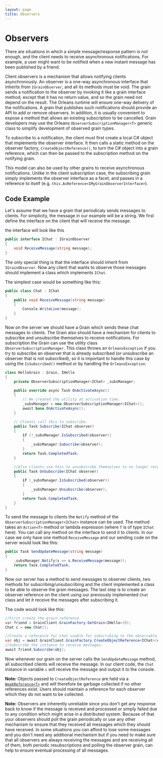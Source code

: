 ```yaml
---
layout: page
title: Observers
---
```


# Observers

There are situations in which a simple message/response pattern is not enough, and the client needs to receive asynchronous notifications. For example, a user might want to be notified when a new instant message has been published by a friend.

Client observers is a mechanism that allows notifying clients asynchronously. An observer is a one-way asynchronous interface that inherits from `IGrainObserver`, and all its methods must be void. The grain sends a notification to the observer by invoking it like a grain interface method, except that it has no return value, and so the grain need not depend on the result. The Orleans runtime will ensure one-way delivery of the notifications. A grain that publishes such notifications should provide an API to add or remove observers. In addition, it is usually convenient to expose a method that allows an existing subscription to be cancelled. Grain developers may use the Orleans `ObserverSubscriptionManager<T>` generic class to simplify development of observed grain types.

To subscribe to a notification, the client must first create a local C# object that implements the observer interface. It then calls a static method on the observer factory, `CreateObjectReference()`, to turn the C# object into a grain reference, which can then be passed to the subscription method on the notifying grain.

This model can also be used by other grains to receive asynchronous notifications. Unlike in the client subscription case, the subscribing grain simply implements the observer interface as a facet, and passes in a reference to itself (e.g. `this.AsReference<IMyGrainObserverInterface>`).

## Code Example

Let's assume that we have a grain that periodicaly sends messages to clients. For simplicity, the message in our example will be a  string. We first define the interface on the client that will receive the message.

the interface will look like this

``` csharp
public interface IChat : IGrainObserver
{
    void ReceiveMessage(string message);
}

```

The only special thing is that the interface should inherit from `IGrainObserver`. Now any client that wants to observe those messages should implement a class which implements `IChat`.

The simplest case would be something like this:

``` csharp
public class Chat : IChat
{
    public void ReceiveMessage(string message)
    {
        Console.WriteLine(message);
    }
}
```

Now on the server we should have a Grain which sends these chat messages to clients. The Grain also should have a mechanism for clients to subscribe and unsubscribe themselves to receive notifications. For subscription the Grain can use the utility class `ObserverSubscriptionManager`. This class throws an `OrleansException` if you try to subscribe an observer that is already subscribed (or unsubscribe an observer that is not subscribed), so it is important to handle this case by using the `IsSubscribed()` method or by handling the `OrleansException`:

``` csharp
class HelloGrain : Grain, IHello
{
    private ObserverSubscriptionManager<IChat> _subsManager;

    public override async Task OnActivateAsync()
    {
        // We created the utility at activation time.
        _subsManager = new ObserverSubscriptionManager<IChat>();
        await base.OnActivateAsync();
    }

    // Clients call this to subscribe.
    public Task Subscribe(IChat observer)
    {
        if (!_subsManager.IsSubscribed(observer))
        {
            _subsManager.Subscribe(observer);
        }
        return Task.CompletedTask;
    }

    //Also clients use this to unsubscribe themselves to no longer receive the messages.
    public Task UnSubscribe(IChat observer)
    {
        if (_subsManager.IsSubscribed(observer))
        {
            _subsManager.Unsubscribe(observer);
        }
        return Task.CompletedTask;
    }
}
```

To send the message to clients the `Notify` method of the `ObserverSubscriptionManager<IChat>` instance can be used. The method takes an `Action<T>` method or lambda expression (where `T` is of type `IChat` here). You can call any method on the interface to send it to clients. In our case we only have one method `ReceiveMessage` and our sending code on the server would look like this:

``` csharp
public Task SendUpdateMessage(string message)
{
    _subsManager.Notify(s => s.ReceiveMessage(message));
    return Task.CompletedTask;
}

```

Now our server has a method to send messages to observer clients, two methods for subscribing/unsubscribing and the client implemented a class to be able to observe the grain messages. The last step is to create an observer reference on the client using our previously implemented `Chat` class and let it receive the messages after subscribing it.

The code would look like this:

``` csharp
//First create the grain reference
var friend = GrainClient.GrainFactory.GetGrain<IHello>(0);
Chat c = new Chat();

//Create a reference for chat usable for subscribing to the observable grain.
var obj = await GrainClient.GrainFactory.CreateObjectReference<IChat>(c);
//Subscribe the instance to receive messages.
await friend.Subscribe(obj);
```

Now whenever our grain on the server calls the `SendUpdateMessage` method, all subscribed clients will receive the message. In our client code, the `Chat` instance in variable `c` will receive the message and output it to the console.

**Note:** Objects passed to `CreateObjectReference` are held via a [`WeakReference<T>`](https://msdn.microsoft.com/en-us/library/system.weakreference) and will therefore be garbage collected if no other references exist. Users should maintain a reference for each observer which they do not want to be collected.

**Note:** Observers are inherently unreliable since you don't get any response back to know if the message is received and processed or simply failed due to any condition which might arise in a distributed system. Because of that your observers should poll the grain periodically or use any other mechanism to ensure that they received all messages which they should have received. In some situations you can afford to lose some messages and you don't need any additional mechanism but if you need to make sure that all observers are always receiving the messages and are receiving all of them, both periodic resubscriptions and polling the observer grain, can help to ensure eventual processing of all messages.
